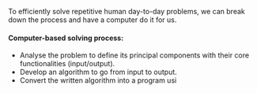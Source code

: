 To efficiently solve repetitive human day-to-day problems, we can break down the process and have a computer do it for us.

#### Computer-based solving process:
- Analyse the problem to define its principal components with their core functionalities (input/output).
- Develop an algorithm to go from input to output.
- Convert the written algorithm into a program usi